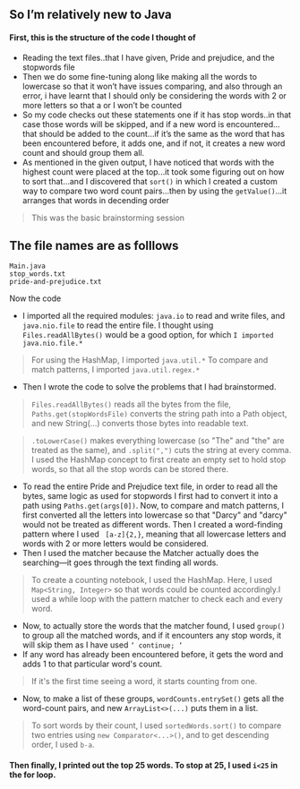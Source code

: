 ## So I’m relatively new to Java
#### First, this is the structure of the code I thought of 
- Reading the text files..that I have given, Pride and prejudice, and the stopwords file 
- Then we do some fine-tuning along like making all the words to lowercase so that it won’t have issues comparing, and also through an error, i have learnt that I should only be considering the words with 2 or more letters so that a or I won’t be counted 
- So my code checks out these statements one if it has stop words..in that case those words will be skipped, and if a new word is encountered…that should be added to the count…if it’s the same as the word that has been encountered before, it adds one, and if not, it creates a new word count and should group them all.
- As mentioned in the given output, I have noticed that words with the highest count were placed at the top...it took some figuring out on how to sort that...and I discovered that `sort()` in which I created a custom way to compare two word count pairs...then by using the `getValue()`...it arranges that words in decending order
> This was the basic brainstorming session 

## The file names are as folllows 
```
Main.java
stop_words.txt
pride-and-prejudice.txt
```

Now the code 
- I imported all the required modules: `java.io` to read and write files, and `java.nio.file` to read the entire file. I thought using `Files.readAllBytes()` would be a good option, for which `I imported java.nio.file.*`
> For using the HashMap, I imported `java.util.*`
> To compare and match patterns, I imported `java.util.regex.*`
- Then I wrote the code to solve the problems that I had brainstormed.
> `Files.readAllBytes()` reads all the bytes from the file, `Paths.get(stopWordsFile)` converts the string path into a Path object, and new String(...) converts those bytes into readable text.

> `.toLowerCase()` makes everything lowercase (so "The" and "the" are treated as the same), and `.split(",")` cuts the string at every comma.
I used the HashMap concept to first create an empty set to hold stop words, so that all the stop words can be stored there.
- To read the entire Pride and Prejudice text file, in order to read all the bytes, same logic as used for stopwords I first had to convert it into a path using `Paths.get(args[0])`.
Now, to compare and match patterns, I first converted all the letters into lowercase so that "Darcy" and "darcy" would not be treated as different words. Then I created a word-finding pattern where I used ` [a-z]{2,}`, meaning that all lowercase letters and words with 2 or more letters would be considered. 
- Then I used the matcher because the Matcher actually does the searching—it goes through the text finding all words.
> To create a counting notebook, I used the HashMap. Here, I used `Map<String, Integer>` so that words could be counted accordingly.I used a while loop with the pattern matcher to check each and every word.
- Now, to actually store the words that the matcher found, I used `group()` to group all the matched words, and if it encounters any stop words, it will skip them as I have used `‘ continue; ‘`
- If any word has already been encountered before, it gets the word and adds 1 to that particular word's count.
> If it's the first time seeing a word, it starts counting from one.
- Now, to make a list of these groups, `wordCounts.entrySet()` gets all the word-count pairs, and new `ArrayList<>(...)` puts them in a list.
> To sort words by their count, I used `sortedWords.sort()` to compare two entries using `new Comparator<...>()`, and to get descending order, I used `b-a`.

#### Then finally, I printed out the top 25 words. To stop at 25, I used `i<25` in the for loop.
